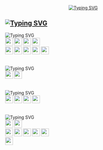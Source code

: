 <!-- <a href="https://github.com/seinShin"><img src="https://hits.seeyoufarm.com/api/count/incr/badge.svg?url=https://github.com/seinShin%2Fseondal&count_bg=%23000000&title_bg=%23000000&icon=github.svg&icon_color=%23E7E7E7&title=GitHub&edge_flat=false)"/></a> -->


<!--## CONTACT ME :blush:
[![Tistory Badge](https://img.shields.io/badge/Tech%20Blog-555263?style=flat&logoColor=white)](https://bboddorong.tistory.com/)
[![Gmail Badge](https://img.shields.io/badge/Gmail-d14836?style=flat-square&logo=Gmail&logoColor=white&link=mailto:tlstpdls13@gmail.com)](mailto:tlstpdls13@gmail.com)
[![Naver Badge](https://img.shields.io/badge/Naver-03C75A?style=flat-square&logo=Naver&logoColor=white&link=mailto:tpdls80@naver.com)](mailto:tpdls80@naver.com)-->

<!-- ## STATS
[![Solved.ac Profile](http://mazassumnida.wtf/api/v2/generate_badge?boj=tpdls80)](https://solved.ac/tpdls80/) -->
<!-- [![Top Langs](https://github-readme-stats.vercel.app/api/top-langs/?username=seinShin&layout=compact&show_icons=true&theme=tokyonight)](https://github.com/anuraghazra/github-readme-stats) -->
<!-- <img src="http://mazandi.herokuapp.com/api?handle=tpdls80&theme=warm"/> -->

<div align = center>
         <a href="https://git.io/typing-svg"><img src="https://readme-typing-svg.demolab.com?font=Edu+QLD+Beginner&weight=500&size=23&pause=999&color=EAB6F7&background=FFFEFB00&center=true&random=false&width=444&height=150&lines=Backend+Developer%2C+Sein's+Github." alt="Typing SVG" /></a>
</div>


<a href="https://git.io/typing-svg"><img src="https://readme-typing-svg.demolab.com?font=Edu+QLD+Beginner&weight=500&size=24&pause=1000&color=EAB6F7&height=50&repeat=false&random=false&width=435&lines=Stacks" alt="Typing SVG" /></a>
-----------------------------

<img src="https://readme-typing-svg.demolab.com?font=Edu+QLD+Beginner&weight=500&size=20&pause=1000&color=ffeaed&height=50&repeat=false&random=false&width=435&lines=Framework and Languages" alt="Typing SVG" />

<div aling=left>
         <img src="https://img.shields.io/badge/SpringBoot-6DB33F?style=for-the-badge&logo=springBoot&logoColor=white" height="25px"> 
    <img src="https://img.shields.io/badge/SpringSecurity-6DB33F?style=for-the-badge&logo=springSecurity&logoColor=white" height="25px"> 
    <img src="https://img.shields.io/badge/Hibernate-59666C?style=for-the-badge&logo=Hibernate&logoColor=white" height="25px">
    <img src="https://img.shields.io/badge/MyBatis-FF6347?style=for-the-badge&logo=mybatis&logoColor=white" height="25px">
    
<br>
         <img src="https://img.shields.io/badge/java-007396?style=for-the-badge&logo=java&logoColor=white" height="25px">
    <img src="https://img.shields.io/badge/python-3776AB?style=for-the-badge&logo=python&logoColor=white" height="25px"> 
    <img src="https://img.shields.io/badge/javascript-F7DF1E?style=for-the-badge&logo=javascript&logoColor=black" height="25px"> 
    <img src="https://img.shields.io/badge/jquery-0769AD?style=for-the-badge&logo=jquery&logoColor=white" height="25px">
    <img src="https://img.shields.io/badge/jsp-FF8C00?style=for-the-badge&logo=jsp&logoColor=white" height="25px">
</div>

<br>
<br>  

<img src="https://readme-typing-svg.demolab.com?font=Edu+QLD+Beginner&weight=500&size=20&pause=1000&color=ffeaed&height=50&repeat=false&random=false&width=435&lines=Database" alt="Typing SVG" />
<div align=left>
         <img src="https://img.shields.io/badge/mysql-4479A1?style=for-the-badge&logo=mysql&logoColor=white" height="25px"> 
         <img src="https://img.shields.io/badge/jpa-191970?style=for-the-badge&logo=jpa&logoColor=white" height="25px"> 
         
</div>

<br>
<br>
<img src="https://readme-typing-svg.demolab.com?font=Edu+QLD+Beginner&weight=500&size=20&pause=1000&color=ffeaed&height=50&repeat=false&random=false&width=435&lines=skills" alt="Typing SVG" />
<div align="left">
         <img src="https://img.shields.io/badge/OAuth2.0-black?style=flat&logo=OAuth2.0&logoColor=white" height="25px">
         <img src="https://img.shields.io/badge/Websocket-black?style=flat&logo=Websocket&logoColor=white" height="25px"">
         <img src="https://img.shields.io/badge/Gradle-02303A.svg?style=for-the-badge&logo=Gradle&logoColor=white" height="25px">
         <img src="https://img.shields.io/badge/Maven-FFB6C1.svg?style=for-the-badge&logo=Maven&logoColor=white" height="25px">
</div>

<br>
<br>
<img src="https://readme-typing-svg.demolab.com?font=Edu+QLD+Beginner&weight=500&size=20&pause=1000&color=ffeaed&height=50&repeat=false&random=false&width=435&lines=Communications and Tools" alt="Typing SVG" />
<div align=left>
         <img src="https://img.shields.io/badge/github-181717?style=for-the-badge&logo=github&logoColor=white" height="25px">
    <img src="https://img.shields.io/badge/git-F05032?style=for-the-badge&logo=git&logoColor=white" height="25px">
<br>
         <img src="https://img.shields.io/badge/Visual%20Studio%20Code-007ACC.svg?&style=for-the-badge&logo=Visual%20Studio%20Code&logoColor=white" height="25px">
         <img src="https://img.shields.io/badge/IntelliJ IDEA-000000.svg?style=for-the-badge&logo=intellij-idea&logoColor=white" height="25px">
    <img src="https://img.shields.io/badge/Swagger-85EA2D?style=for-the-badge&logo=Swagger&logoColor=white" height="25px">
    <img src="https://img.shields.io/badge/Postman-FF6C37?style=for-the-badge&logo=Postman&logoColor=white" height="25px">
    <img src="https://img.shields.io/badge/WebsocketDevTools-FF6347?style=for-the-badge&logo=websocketDevTools&logoColor=white" height="25px">
<br>
         <img src="https://img.shields.io/badge/HeidiSQL-008000?style=for-the-badge&logoColor=white" height="25px">
</div>




    
 



<!--
**seinShin/seinShin** is a ✨ _special_ ✨ repository because its `README.md` (this file) appears on your GitHub profile.

Here are some ideas to get you started:

- 🔭 I’m currently working on ...
- 🌱 I’m currently learning ...
- 👯 I’m looking to collaborate on ...
- 🤔 I’m looking for help with ...
- 💬 Ask me about ...
- 📫 How to reach me: ...
- 😄 Pronouns: ...
- ⚡ Fun fact: ...
-->
  
